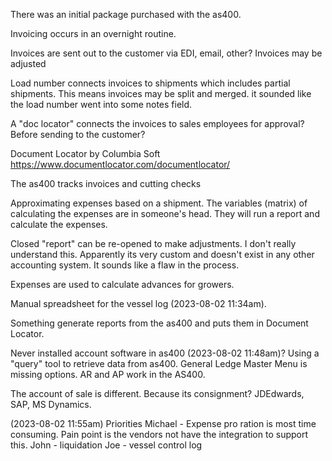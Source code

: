 There was an initial package purchased with the as400.

Invoicing occurs in an overnight routine.

Invoices are sent out to the customer via EDI, email, other?
Invoices may be adjusted

Load number connects invoices to shipments which includes partial shipments. This means invoices may be split and merged. it sounded like the load number went into some notes field.

A "doc locator" connects the invoices to sales employees for approval? Before sending to the customer?

Document Locator by Columbia Soft
https://www.documentlocator.com/documentlocator/

The as400 tracks invoices and cutting checks

Approximating expenses based on a shipment. The variables (matrix) of calculating the expenses are in someone's head. They will run a report and calculate the expenses.

Closed "report" can be re-opened to make adjustments. I don't really understand this. Apparently its very custom and doesn't exist in any other accounting system. It sounds like a flaw in the process.

Expenses are used to calculate advances for growers.

Manual spreadsheet for the vessel log (2023-08-02 11:34am). 

Something generate reports from the as400 and puts them in Document Locator.

Never installed account software in as400 (2023-08-02 11:48am)? Using a "query" tool to retrieve data from as400. General Ledge Master Menu is missing options. AR and AP work in the AS400.

The account of sale is different. Because its consignment? JDEdwards, SAP, MS Dynamics.

(2023-08-02 11:55am)
Priorities
Michael - Expense pro ration is most time consuming. Pain point is the vendors not have the integration to support this.
John - liquidation
Joe - vessel control log